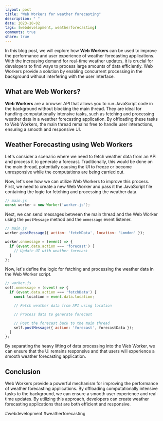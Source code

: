 ```yaml
---
layout: post
title: "Web Workers for weather forecasting"
description: " "
date: 2023-10-02
tags: [webdevelopment, weatherforecasting]
comments: true
share: true
---
```


In this blog post, we will explore how **Web Workers** can be used to improve the performance and user experience of weather forecasting applications. With the increasing demand for real-time weather updates, it is crucial for developers to find ways to process large amounts of data efficiently. Web Workers provide a solution by enabling concurrent processing in the background without interfering with the user interface.

## What are Web Workers?

**Web Workers** are a browser API that allows you to run JavaScript code in the background without blocking the main thread. They are ideal for handling computationally intensive tasks, such as fetching and processing weather data in a weather forecasting application. By offloading these tasks to Web Workers, the main thread remains free to handle user interactions, ensuring a smooth and responsive UI.

## Weather Forecasting using Web Workers

Let's consider a scenario where we need to fetch weather data from an API and process it to generate a forecast. Traditionally, this would be done on the main thread, potentially causing the UI to freeze or become unresponsive while the computations are being carried out.

Now, let's see how we can utilize Web Workers to improve this process. First, we need to create a new Web Worker and pass it the JavaScript file containing the logic for fetching and processing the weather data.

```javascript
// main.js
const worker = new Worker('worker.js');
```

Next, we can send messages between the main thread and the Web Worker using the `postMessage` method and the `onmessage` event listener.

```javascript
// main.js
worker.postMessage({ action: 'fetchData', location: 'London' });

worker.onmessage = (event) => {
  if (event.data.action === 'forecast') {
    // Update UI with weather forecast
  }
};
```

Now, let's define the logic for fetching and processing the weather data in the Web Worker script.

```javascript
// worker.js
self.onmessage = (event) => {
  if (event.data.action === 'fetchData') {
    const location = event.data.location;

    // Fetch weather data from API using location

    // Process data to generate forecast

    // Post the forecast back to the main thread
    self.postMessage({ action: 'forecast', forecastData });
  }
};
```

By separating the heavy lifting of data processing into the Web Worker, we can ensure that the UI remains responsive and that users will experience a smooth weather forecasting application.

## Conclusion

Web Workers provide a powerful mechanism for improving the performance of weather forecasting applications. By offloading computationally intensive tasks to the background, we can ensure a smooth user experience and real-time updates. By utilizing this approach, developers can create weather forecasting applications that are both efficient and responsive.

#webdevelopment #weatherforecasting